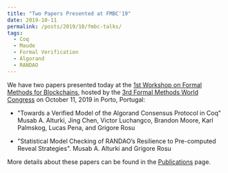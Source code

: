 ```yaml
---
title: "Two Papers Presented at FMBC'19"
date: 2019-10-11
permalink: /posts/2019/10/fmbc-talks/
tags:
  - Coq
  - Maude
  - Formal Verification
  - Algorand
  - RANDAO
---
```


We have two papers presented today at the [1st Workshop on Formal Methods for Blockchains](https://sites.google.com/view/fmbc/home), hosted by the [3rd Formal Methods World Congress](http://formalmethods2019.inesctec.pt) on October 11, 2019 in Porto, Portugal:

- "Towards a Verified Model of the Algorand Consensus Protocol in Coq"
  Musab A. Alturki, Jing Chen, Victor Luchangco, Brandon Moore, Karl Palmskog, Lucas Pena, and Grigore Rosu

- "Statistical Model Checking of RANDAO’s Resilience to Pre-computed Reveal Strategies".
  Musab A. Alturki and Grigore Rosu

More details about these papers can be found in the [Publications](/publications) page.